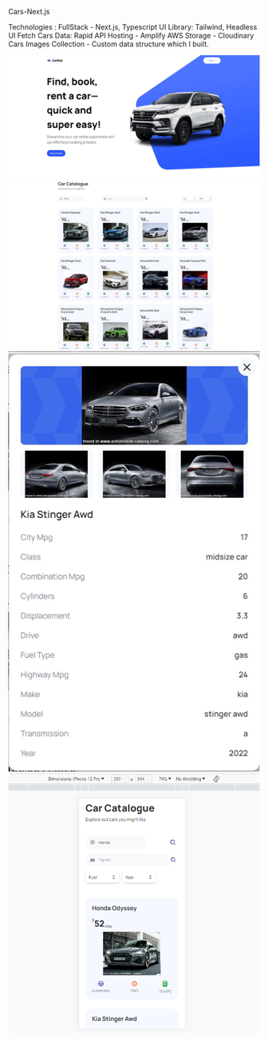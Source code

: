 Cars-Next.js

Technologies :
FullStack - Next.js, Typescript
UI Library: Tailwind, Headless UI
Fetch Cars Data: Rapid API
Hosting - Amplify AWS
Storage - Cloudinary
Cars Images Collection - Custom data structure which I built.

<!-- Deployed app - https://oliakrasilnikov-instagram.web.app/instagram -->

![alt text](https://github.com/OliaKr/Cars-Next.js/blob/main/public/ScreenShot1.JPG)
![alt text](https://github.com/OliaKr/Cars-Next.js/blob/main/public/ScreenShot2.JPG)
![alt text](https://github.com/OliaKr/Cars-Next.js/blob/main/public/ScreenShot3.JPG)
![alt text](https://github.com/OliaKr/Cars-Next.js/blob/main/public/ScreenShot4.png)
